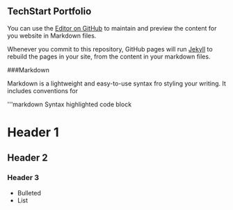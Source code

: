 ## TechStart Portfolio

 You can use the [Editor on GitHub](https://github.com/fbgitbritt/portfolio/edit/master/index.md) to maintain and preview the content for you website in Markdown files.
 
 Whenever you commit to this repository, GitHub pages will run [Jekyll](https://jekyllrb.com/) to rebuild the pages in your site, from the content in your markdown files.
 
 ###Markdown
 
 Markdown is a lightweight and easy-to-use syntax fro styling your writing. It includes conventions for 
 
 '''markdown
 Syntax highlighted code block
 
# Header 1

## Header 2

### Header 3
 
 - Bulleted
 - List
